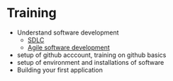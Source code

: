 # Training 

* Understand software development
  - [SDLC](https://en.wikipedia.org/wiki/Systems_development_life_cycle) 
  - [Agile software development](https://en.wikipedia.org/wiki/Agile_software_development)
* setup of github acccount, training on github basics
* setup of environment and installations of software
* Building your first application

